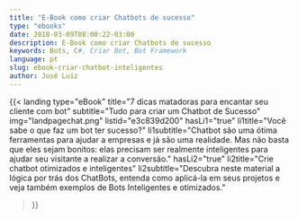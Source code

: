 ```yaml
---
title: "E-Book como criar Chatbots de sucesso"
type: "ebooks"
date: 2018-03-09T08:00:22-03:00
description: E-Book como criar Chatbots de sucesso
keywords: Bots, C#, Criar Bot, Bot Framework
language: pt
slug: ebook-criar-chatbot-inteligentes
author: José Luiz
---
```


{{< landing 
   type="eBook" 
   title="7 dicas matadoras para encantar seu cliente com bot" 
   subtitle="Tudo para criar um Chatbot de Sucesso"
   img="landpagechat.png"
   listid="e3c839d200"
   hasLi1="true"
   li1title="Você sabe o que faz um bot ter sucesso?"
   li1subtitle="Chatbot são uma ótima ferramentas para ajudar a empresas e já são uma realidade. Mas não basta que eles sejam bonitos: elas precisam ser realmente inteligentes para ajudar seu visitante a realizar a conversão."
   hasLi2="true"
   li2title="Crie chatbot otimizados e inteligentes"
   li2subtitle="Descubra neste material a lógica por trás dos ChatBots, entenda como aplicá-la em seus projetos e veja também exemplos de Bots Inteligentes e otimizados."

>}}
 